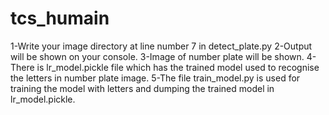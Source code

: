 # tcs_humain
1-Write your image directory at line number 7 in detect_plate.py
2-Output will be shown on your console.
3-Image of number plate will be shown.
4-There is lr_model.pickle file which has the trained model used to 
  recognise the letters in number plate image.
5-The file train_model.py is used for training the model with letters and 
  dumping the trained model in lr_model.pickle.
